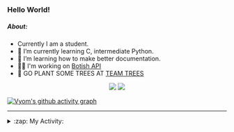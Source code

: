 ### Hello World!

##### About:
- Currently I am a student.
- 🌱 I’m currently learning C, intermediate Python.
- 🌱 I’m learning how to make better documentation.
- 👨‍💻 I'm working on [Botish API](https://github.com/Vyvy-vi/api)
- 🌱 GO PLANT SOME TREES AT [TEAM TREES](https://teamtrees.org/)

<p align="center">
  <a href="https://twitter.com/Vyvy_viM"><img target="_blank" src="https://img.shields.io/badge/twitter%20@Vyvy_viM-0D95E8?style=for-the-badge&logo=twitter&logoColor=white"/></a> 
  <a href="https://vyvy-vi.github.io/portfolio"><img target="_blank" src="https://img.shields.io/badge/-I_love_open_source-green?style=for-the-badge&logo=github&logoColor=black"/></a> 
</p>

[![Vyom's github activity graph](https://activity-graph.herokuapp.com/graph?username=Vyvy-vi)](https://github.com/ashutosh00710/github-readme-activity-graph)

---
<details>
  <summary>:zap: My Activity:</summary>
  
<!--START_SECTION:waka-->
![Code Time](http://img.shields.io/badge/Code%20Time-703%20hrs%2051%20mins-blue)

**I'm a Night 🦉** 

```text
🌞 Morning    54 commits     ██░░░░░░░░░░░░░░░░░░░░░░░   7.83% 
🌆 Daytime    164 commits    ██████░░░░░░░░░░░░░░░░░░░   23.77% 
🌃 Evening    237 commits    ████████░░░░░░░░░░░░░░░░░   34.35% 
🌙 Night      235 commits    ████████░░░░░░░░░░░░░░░░░   34.06%

```
📅 **I'm Most Productive on Sunday** 

```text
Monday       69 commits     ██░░░░░░░░░░░░░░░░░░░░░░░   10.0% 
Tuesday      113 commits    ████░░░░░░░░░░░░░░░░░░░░░   16.38% 
Wednesday    109 commits    ████░░░░░░░░░░░░░░░░░░░░░   15.8% 
Thursday     93 commits     ███░░░░░░░░░░░░░░░░░░░░░░   13.48% 
Friday       75 commits     ██░░░░░░░░░░░░░░░░░░░░░░░   10.87% 
Saturday     83 commits     ███░░░░░░░░░░░░░░░░░░░░░░   12.03% 
Sunday       148 commits    █████░░░░░░░░░░░░░░░░░░░░   21.45%

```


📊 **This Week I Spent My Time On** 

```text
🔥 Editors: 
VS Code                  15 hrs 48 mins      ███████████████████████░░   92.63% 
Vim                      1 hr 15 mins        █░░░░░░░░░░░░░░░░░░░░░░░░   7.37%

🐱‍💻 Projects: 
praise_backend_js        10 hrs 46 mins      ███████████████░░░░░░░░░░   63.19% 
Unknown Project          3 hrs 13 mins       ████░░░░░░░░░░░░░░░░░░░░░   18.85% 
discord-bot-army         1 hr 24 mins        ██░░░░░░░░░░░░░░░░░░░░░░░   8.25% 
onboarding-bot           1 hr 13 mins        █░░░░░░░░░░░░░░░░░░░░░░░░   7.21% 
file-utils               25 mins             ░░░░░░░░░░░░░░░░░░░░░░░░░   2.48%

```


 Last Updated on 31/03/2022 02:32:43 UTC
<!--END_SECTION:waka-->
</details>

